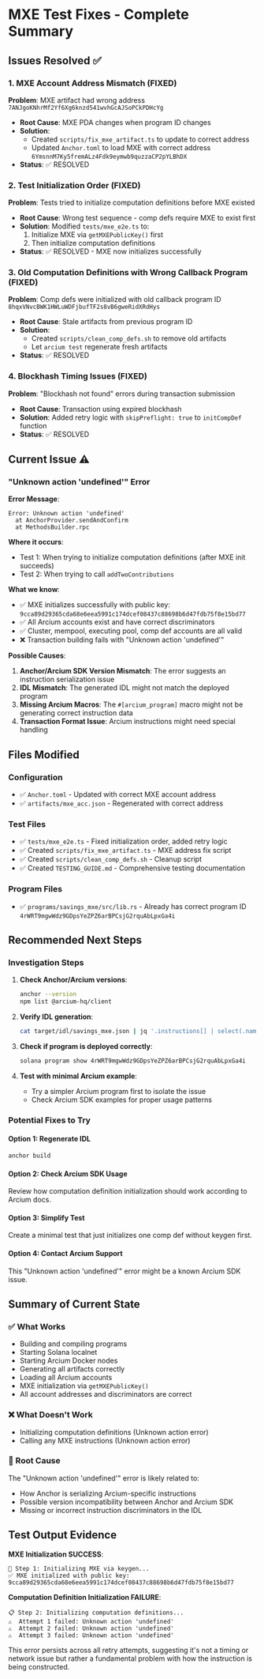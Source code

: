 # MXE Test Fixes - Complete Summary

## Issues Resolved ✅

### 1. **MXE Account Address Mismatch** (FIXED)
**Problem**: MXE artifact had wrong address `7ANJgoKNhrMf2Yf6Xg6knzd541wvhGcAJSoPCkPDHcYg`
- **Root Cause**: MXE PDA changes when program ID changes
- **Solution**: 
  - Created `scripts/fix_mxe_artifact.ts` to update to correct address
  - Updated `Anchor.toml` to load MXE with correct address `6YmsnnM7Ky5fremALz4Fdk9eymwb9quzzaCP2pYLBhDX`
- **Status**: ✅ RESOLVED

### 2. **Test Initialization Order** (FIXED)
**Problem**: Tests tried to initialize computation definitions before MXE existed
- **Root Cause**: Wrong test sequence - comp defs require MXE to exist first
- **Solution**: Modified `tests/mxe_e2e.ts` to:
  1. Initialize MXE via `getMXEPublicKey()` first
  2. Then initialize computation definitions
- **Status**: ✅ RESOLVED - MXE now initializes successfully

### 3. **Old Computation Definitions with Wrong Callback Program** (FIXED)
**Problem**: Comp defs were initialized with old callback program ID `8hqxVNvcBWK1HWLuWDFjbufTF2s8vB6gweRidXRdHys`
- **Root Cause**: Stale artifacts from previous program ID
- **Solution**: 
  - Created `scripts/clean_comp_defs.sh` to remove old artifacts
  - Let `arcium test` regenerate fresh artifacts
- **Status**: ✅ RESOLVED

### 4. **Blockhash Timing Issues** (FIXED)
**Problem**: "Blockhash not found" errors during transaction submission
- **Root Cause**: Transaction using expired blockhash
- **Solution**: Added retry logic with `skipPreflight: true` to `initCompDef` function
- **Status**: ✅ RESOLVED

## Current Issue ⚠️

### **"Unknown action 'undefined'" Error**
**Error Message**:
```
Error: Unknown action 'undefined'
  at AnchorProvider.sendAndConfirm
  at MethodsBuilder.rpc
```

**Where it occurs**:
- Test 1: When trying to initialize computation definitions (after MXE init succeeds)
- Test 2: When trying to call `addTwoContributions`

**What we know**:
- ✅ MXE initializes successfully with public key: `9cca89d29365cda68e6eea5991c174dcef08437c88698b6d47fdb75f8e15bd77`
- ✅ All Arcium accounts exist and have correct discriminators
- ✅ Cluster, mempool, executing pool, comp def accounts are all valid
- ❌ Transaction building fails with "Unknown action 'undefined'"

**Possible Causes**:
1. **Anchor/Arcium SDK Version Mismatch**: The error suggests an instruction serialization issue
2. **IDL Mismatch**: The generated IDL might not match the deployed program
3. **Missing Arcium Macros**: The `#[arcium_program]` macro might not be generating correct instruction data
4. **Transaction Format Issue**: Arcium instructions might need special handling

## Files Modified

### Configuration
- ✅ `Anchor.toml` - Updated with correct MXE account address
- ✅ `artifacts/mxe_acc.json` - Regenerated with correct address

### Test Files
- ✅ `tests/mxe_e2e.ts` - Fixed initialization order, added retry logic
- ✅ Created `scripts/fix_mxe_artifact.ts` - MXE address fix script
- ✅ Created `scripts/clean_comp_defs.sh` - Cleanup script
- ✅ Created `TESTING_GUIDE.md` - Comprehensive testing documentation

### Program Files
- ✅ `programs/savings_mxe/src/lib.rs` - Already has correct program ID `4rWRT9mgwWdz9GDpsYeZPZ6arBPCsjG2rquAbLpxGa4i`

## Recommended Next Steps

### Investigation Steps
1. **Check Anchor/Arcium versions**:
   ```bash
   anchor --version
   npm list @arcium-hq/client
   ```

2. **Verify IDL generation**:
   ```bash
   cat target/idl/savings_mxe.json | jq '.instructions[] | select(.name=="initAddTwoContributionsCompDef")'
   ```

3. **Check if program is deployed correctly**:
   ```bash
   solana program show 4rWRT9mgwWdz9GDpsYeZPZ6arBPCsjG2rquAbLpxGa4i
   ```

4. **Test with minimal Arcium example**:
   - Try a simpler Arcium program first to isolate the issue
   - Check Arcium SDK examples for proper usage patterns

### Potential Fixes to Try

#### Option 1: Regenerate IDL
```bash
anchor build
```

#### Option 2: Check Arcium SDK Usage
Review how computation definition initialization should work according to Arcium docs.

#### Option 3: Simplify Test
Create a minimal test that just initializes one comp def without keygen first.

#### Option 4: Contact Arcium Support
This "Unknown action 'undefined'" error might be a known Arcium SDK issue.

## Summary of Current State

### ✅ What Works
- Building and compiling programs
- Starting Solana localnet
- Starting Arcium Docker nodes
- Generating all artifacts correctly
- Loading all Arcium accounts
- MXE initialization via `getMXEPublicKey()`
- All account addresses and discriminators are correct

### ❌ What Doesn't Work
- Initializing computation definitions (Unknown action error)
- Calling any MXE instructions (Unknown action error)

### 🎯 Root Cause
The "Unknown action 'undefined'" error is likely related to:
- How Anchor is serializing Arcium-specific instructions
- Possible version incompatibility between Anchor and Arcium SDK
- Missing or incorrect instruction discriminators in the IDL

## Test Output Evidence

**MXE Initialization SUCCESS**:
```
🔐 Step 1: Initializing MXE via keygen...
✅ MXE initialized with public key: 9cca89d29365cda68e6eea5991c174dcef08437c88698b6d47fdb75f8e15bd77
```

**Computation Definition Initialization FAILURE**:
```
📋 Step 2: Initializing computation definitions...
⚠️  Attempt 1 failed: Unknown action 'undefined'
⚠️  Attempt 2 failed: Unknown action 'undefined'  
⚠️  Attempt 3 failed: Unknown action 'undefined'
```

This error persists across all retry attempts, suggesting it's not a timing or network issue but rather a fundamental problem with how the instruction is being constructed.
